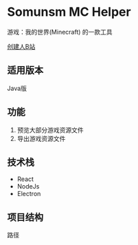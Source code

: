 # Somunsm MC Helper

游戏：我的世界(Minecraft) 的一款工具

[创建人B站](https://space.bilibili.com/66932246)

## 适用版本

Java版

## 功能

<ol>
    <li>预览大部分游戏资源文件</li>
    <li>导出游戏资源文件</li>
</ol>

## 技术栈

- React
- NodeJs
- Electron

## 项目结构

路径